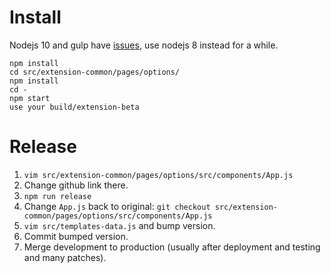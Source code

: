 # Install

Nodejs 10 and gulp have [issues](https://github.com/nodejs/node/issues/20285),
use nodejs 8 instead for a while.

```
npm install
cd src/extension-common/pages/options/
npm install
cd -
npm start
use your build/extension-beta
```

# Release

1. `vim src/extension-common/pages/options/src/components/App.js`
2. Change github link there.
3. `npm run release`
4. Change `App.js` back to original: `git checkout src/extension-common/pages/options/src/components/App.js`
5. `vim src/templates-data.js` and bump version.
6. Commit bumped version.
7. Merge development to production (usually after deployment and testing and many patches).
